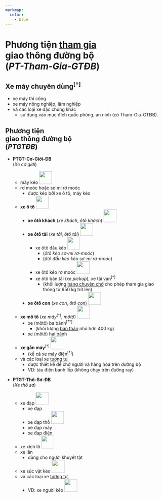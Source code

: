 ```yaml
---
markmap:
  color:
    - blue
---
```


# **Phương tiện <ins>tham gia</ins><br/>giao thông đường bộ**<br/>(_PT-Tham-Gia-GTĐB_)

## **Xe máy chuyên dùng**<sup>[†]</sup>  <!-- markmap: fold -->

- xe máy thi công
- xe máy nông nghiệp, lâm nghiệp
- và các loại xe đặc chủng khác <!-- markmap: fold -->
  - sử dụng vào mục đích quốc phòng, an ninh (có Tham-Gia-GTĐB).

## **Phương tiện<br/>giao thông đường bộ**<br />(_PTGTĐB_)

- **PTGT-Cơ-Giới-ĐB**<br />(_Xe cơ giới_)
  - máy kéo <img src="/vehicles/may-keo-P109.svg" alt="" height="40" width="40">
  - rơ moóc hoặc sơ mi rơ moóc <!-- markmap: fold -->
    - được kéo bởi xe ô tô, máy kéo
  - **xe ô tô** <img src="/vehicles/xe-oto-P103a.svg" alt="" height="40" width="40">
    - **xe ôtô khách** (_xe khách_, _ôtô khách_) <img src="/vehicles/xe-oto-khach-P107a.svg" alt="" height="40" width="40">
    - **xe ôtô tải** (_xe tải_, _ôtô tải_) <img src="/vehicles/xe-oto-tai-P106a.svg" alt="" height="40" width="40"> <!-- markmap: fold -->
      - xe ôtô đầu kéo <img src="/vehicles/xe-so-mi-ro-mooc-P108a.svg" alt="" height="40" width="40">
        - (_ôtô kéo sơ-mi rơ-moóc_)
        - (_ôtô đầu kéo kéo sơ-mi rơ-moóc_)
      - xe ôtô kéo rơ moóc <img src="/vehicles/xe-keo-ro-mooc-P120.svg" alt="" height="40" width="40">
      - xe ôtô bán tải (_xe pickup_), xe tải van<sup>[*]</sup> <!-- markmap: fold -->
        - (khối lượng <ins>hàng chuyên chở</ins> cho phép tham gia giao thông từ 950 kg trở lên)
    - **xe ôtô con** (_xe con_, _ôtô con_) <img src="/vehicles/xe-oto-con-W217.svg" alt="" height="40" width="40">
  - **xe mô tô** (_xe máy_<sup>[†]</sup>, _môtô_) <img src="/vehicles/xe-moto-P104.svg" alt="" height="40" width="40">
    - xe (môtô) ba bánh<sup>[**]</sup> <!-- markmap: fold -->
      - (khối lượng <ins>bản thân</ins> nhỏ hơn 400 kg)
    - xe (môtô) hai bánh
  - **xe gắn máy**<sup>[†]</sup> <img src="/vehicles/xe-gan-may-P111a.svg" alt="" height="40" width="40">
    - (kể cả xe máy điện<sup>[†]</sup>)
  - và các loại xe <ins>tương tự</ins> <!-- markmap: fold -->
    - được thiết kế để chở người và hàng hóa trên đường bộ
    - VD: tàu điện bánh lốp (không chạy trên đường ray)

- **PTGT-Thô-Sơ-ĐB**<br/>(_Xe thô sơ_)
  - xe đạp <img src="/vehicles/xe-dap-P110a.svg" alt="" height="40" width="40"> <!-- markmap: fold -->
    - xe đạp
    - xe đạp thồ <img src="/vehicles/xe-dap-tho-P110b.svg" alt="" height="40" width="40">
    - xe đạp máy
    - xe đạp điện
  - xe xích lô <img src="/vehicles/xe-ba-banh-khong-co-dong-co-P111d.svg" alt="" height="40" width="40">
  - xe lăn <!-- markmap: fold -->
    - dùng cho người khuyết tật
  - xe súc vật kéo <img src="/vehicles/xe-suc-vat-keo-P114.svg" alt="" height="40" width="40">
  - và các loại xe <ins>tương tự</ins>,
    - VD: xe người kéo <img src="/vehicles/xe-nguoi-keo-day-P113.svg" alt="" height="40" width="40">
